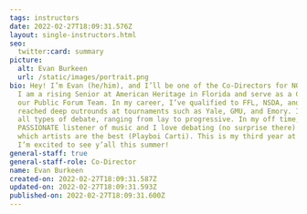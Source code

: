 ```yaml
---
tags: instructors
date: 2022-02-27T18:09:31.576Z
layout: single-instructors.html
seo:
  twitter:card: summary
picture:
  alt: Evan Burkeen
  url: /static/images/portrait.png
bio: Hey! I’m Evan (he/him), and I’ll be one of the Co-Directors for NOVA 2022.
  I am a rising Senior at American Heritage in Florida and serve as a Captain on
  our Public Forum Team. In my career, I’ve qualified to FFL, NSDA, and TOC, and
  reached deep outrounds at tournaments such as Yale, GMU, and Emory. I enjoy
  all types of debate, ranging from lay to progressive. In my off time, I am a
  PASSIONATE listener of music and I love debating (no surprise there) about
  which artists are the best (Playboi Carti). This is my third year at NOVA, and
  I’m excited to see y’all this summer!
general-staff: true
general-staff-role: Co-Director
name: Evan Burkeen
created-on: 2022-02-27T18:09:31.587Z
updated-on: 2022-02-27T18:09:31.593Z
published-on: 2022-02-27T18:09:31.600Z
---
```

